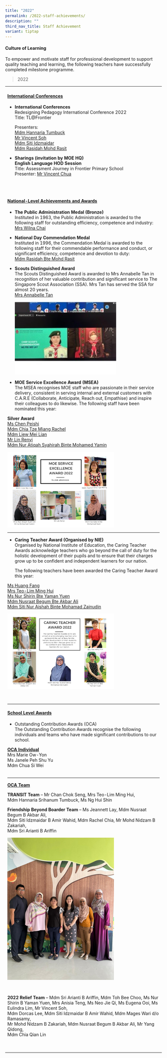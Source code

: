 ```yaml
---
title: "2022"
permalink: /2022-staff-achievements/
description: ""
third_nav_title: Staff Achievement
variant: tiptap
---
```

<h4><strong>Culture of Learning</strong></h4>
<p>To empower and motivate staff for professional development to support
quality teaching and learning, the following teachers have successfully
completed milestone programme.</p>
<p></p>
<blockquote>
<p>2022</p>
</blockquote>
<p></p>
<table style="minWidth: 25px">
<colgroup>
<col>
</colgroup>
<tbody>
<tr>
<td rowspan="1" colspan="1">
<h4><strong><u>International Conferences</u></strong></h4>
<ul data-tight="true" class="tight">
<li>
<p><strong>International Conferences</strong>
<br>Redesigning Pedagogy International Conference 2022
<br>Title: TL@Frontier</p>
<p>Presenters:
<br><u>Mdm Hannaria Tumbuck<br>Mr Vincent Soh<br>Mdm Siti Idzmaidar<br>Mdm Rasidah Mohd Rasit</u>
</p>
</li>
</ul>
<p></p>
<ul data-tight="true" class="tight">
<li>
<p><strong>Sharings (invitation by MOE HQ)</strong>
<br><strong>English Language HOD Session</strong>
<br>Title: Assessment Journey in Frontier Primary School
<br>Presenter: <u>Mr Vincent Chua</u>
</p>
</li>
</ul>
<p>&nbsp;</p>
</td>
</tr>
<tr>
<td rowspan="1" colspan="1">
<p></p>
<h4><strong><u>National-Level Achievements and Awards</u></strong></h4>
<ul data-tight="true" class="tight">
<li>
<p><strong>The Public Administration Medal (Bronze)</strong>
<br>Instituted in 1963, the Public Administration is awarded to the following
staff for outstanding efficiency, competence and industry:
<br><u>Mrs Wilna Chai</u>
</p>
</li>
</ul>
<p></p>
<ul data-tight="true" class="tight">
<li>
<p><strong>National Day Commendation Medal</strong>
<br>Instituted in 1996, the Commendation Medal is awarded to the following
staff for their commendable performance and conduct, or significant efficiency,
competence and devotion to duty:
<br><u>Mdm Rasidah Bte Mohd Rasit</u>
</p>
</li>
</ul>
<p></p>
<ul data-tight="true" class="tight">
<li>
<p><strong>Scouts Distinguished&nbsp;Award</strong>
<br>The Scouts Distinguished Award is awarded to Mrs Annabelle Tan in recognition
of her valuable contribution and significant service to The Singapore Scout
Association (SSA). Mrs Tan has served the SSA for almost 20 years.
<br><u>Mrs Annabelle Tan</u>
</p>
<p></p>
<p></p>
<div class="isomer-image-wrapper">
<img style="width: 70%;" height="auto" width="100%" alt="" src="/images/Staff Achievements/Annabelle.jpg">
</div>
<p></p>
</li>
<li>
<p><strong>MOE Service Excellence Award (MSEA)</strong>
<br>The MSEA recognises MOE staf​f who are​​ passionate in their service delivery,
consistent in serving internal and external customers with C.A.R.E (Collaborate,
Anticipate, Reach out, Empathise) and inspire their colleagues to do likewise.
The following staff have been nominated this year:&nbsp;</p>
</li>
</ul>
<p><strong>Silver Award</strong>
<br><u>Ms Chen Peishi<br>Mdm Chia Tze Miang Rachel<br>Mdm Liew Mei Lian<br>Mr Lin Renyi<br>Mdm Nur Atiqah Syahirah Binte Mohamed Yamin</u>&nbsp;</p>
<p></p>
<div class="isomer-image-wrapper">
<img style="width: 70%;" height="auto" width="100%" alt="" src="/images/Staff Achievements/5__MSEA_2022_page_2.jpg">
</div>
<p></p>
<hr>
<p></p>
<ul data-tight="true" class="tight">
<li>
<p><strong>Caring Teacher Award (Organised by NIE)</strong>
<br>Organised by National Institute of Education, the Caring Teacher Awards
acknowledge teachers who go beyond the call of duty for the holistic development
of their pupils and to ensure that their charges grow up to be confident
and independent learners for our nation.
<br>
</p>
<p>The following teachers have been awarded the Caring Teacher Award this
year:&nbsp;
<br>
</p>
</li>
</ul>
<p><u>Ms Huang Fang <br>Mrs Teo-Lim Ming Hui <br>Ms Nur Shirin Bte Yaman Yuen <br>Mdm Nusraat Begum Bte Akbar Ali <br>Mdm Siti Nur Aishah Binte Mohamad Zainudin</u>&nbsp;</p>
<p></p>
<div class="isomer-image-wrapper">
<img style="width: 70%;" height="auto" width="100%" alt="" src="/images/Staff Achievements/6__2022_CTA.jpg">
</div>
<p></p>
<p>&nbsp;</p>
<hr>
<p></p>
<p></p>
<p></p>
<h4><strong><u>School Level Awards</u></strong></h4>
<ul data-tight="true" class="tight">
<li>
<p>Outstanding Contribution Awards (OCA)
<br>The Outstanding Contribution Awards recognise the following individuals
and teams who have made significant contributions to our school.&nbsp;</p>
</li>
</ul>
<p><strong><u>OCA Individual</u></strong>
<br>Mrs Marie Ow-Yon
<br>Ms Janele Peh Shu Yu
<br>Mdm Chua Si Wei&nbsp;
<br>
<br>
</p>
<hr>
<p><strong><u>OCA Team</u></strong>
<br>
</p>
<p><strong>TRANSIT Team</strong> – Mr Chan Chok Seng, Mrs Teo-Lim Ming Hui,
<br>Mdm Hannaria Srihanum Tumbuck, Ms Ng Hui Shin&nbsp;</p>
<p><strong>Friendship Beyond Boarder Team</strong> – Ms Jeannett Lay, Mdm
Nusraat Begum B Akbar Ali,
<br>Mdm Siti Idzmaidar B Amir Wahid, Mdm Rachel Chia, Mr Mohd Nidzam B Zakariah,
<br>Mdm Sri Arianti B Ariffin
<br>
</p>
<div class="isomer-image-wrapper">
<img style="width: 70%;" height="auto" width="100%" alt="" src="/images/Staff Achievements/2022_OCA_Friendship_Beyond_Border_Programme.jpg">
</div>
<p>
<br>
</p>
<p><strong>2022 Relief Team</strong> – Mdm Sri Arianti B Ariffin, Mdm Toh
Bee Choo, Ms Nur Shirin B Yaman Yuen, Mrs Anisia Teng, Ms Neo Jie Qi, Ms
Eugena Ooi, Ms Eulindra Lim, Mr Vincent Soh,
<br>Mdm Dorcas Lee, Mdm Siti Idzmaidar B Amir Wahid, Mdm Mages Wari d/o Ramasamy,
<br>Mr Mohd Nidzam B Zakariah, Mdm Nusraat Begum B Akbar Ali, Mr Yang Qidong,
<br>Mdm Chia Qian Lin</p>
<p>&nbsp;</p>
</td>
</tr>
</tbody>
</table>
<p></p>